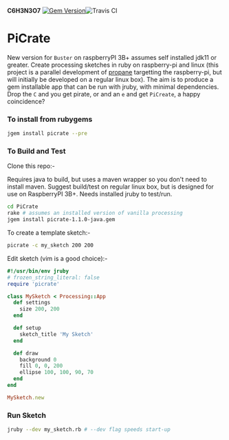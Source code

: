 __C6H3N3O7__ [![Gem Version](https://badge.fury.io/rb/picrate.svg)](https://badge.fury.io/rb/picrate)![Travis CI](https://travis-ci.org/ruby-processing/PiCrate.svg)

# PiCrate
New version for `Buster` on raspberryPI 3B+ assumes self installed jdk11 or greater.
Create processing sketches in ruby on raspberry-pi and linux (this project is a parallel development of [propane][propane] targetting the raspberry-pi, but will initially be developed on a regular linux box). The aim is to produce a gem installable app that can be run with jruby, with minimal dependencies. Drop the `C` and you get pirate, or and an `e` and get `PiCreate`, a happy coincidence?

### To install from rubygems ###

```bash
jgem install picrate --pre
```

### To Build and Test ###

Clone this repo:-

Requires java to build, but uses a maven wrapper so you don't need to install maven. Suggest build/test on regular linux box, but is designed for use on RaspberryPI 3B+. Needs installed jruby to test/run.

```bash
cd PiCrate
rake # assumes an installed version of vanilla processing
jgem install picrate-1.1.0-java.gem

```
To create a template sketch:-
```bash
picrate -c my_sketch 200 200
```
Edit sketch (vim is a good choice):-
```ruby
#!/usr/bin/env jruby
# frozen_string_literal: false
require 'picrate'

class MySketch < Processing::App
  def settings
    size 200, 200
  end

  def setup
    sketch_title 'My Sketch'
  end

  def draw
    background 0
    fill 0, 0, 200
    ellipse 100, 100, 90, 70
  end
end

MySketch.new
```
### Run Sketch ###
```bash
jruby --dev my_sketch.rb # --dev flag speeds start-up
```


[propane]:https://ruby-processing.github.io/propane/
[oracle]:http://www.rpiblog.com/2014/03/installing-oracle-jdk-8-on-raspberry-pi.html

